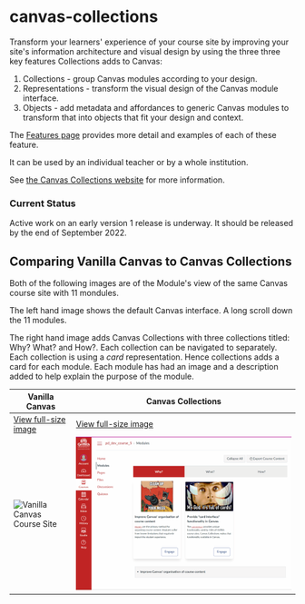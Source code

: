 # canvas-collections

Transform your learners' experience of your course site by improving your site's information architecture and visual design by using the three three key features Collections adds to Canvas:

1. Collections - group Canvas modules according to your design.
2. Representations - transform the visual design of the Canvas module interface.
3. Objects - add metadata and affordances to generic Canvas modules to transform that into objects that fit your design and context.

The [Features page](https://djplaner.github.io/canvas-collections/features/) provides more detail and examples of each of these feature. 

It can be used by an individual teacher or by a whole institution.

See [the Canvas Collections website](https://djplaner.github.io/canvas-collections/) for more information.

### Current Status

Active work on an early version 1 release is underway. It should be released by the end of September 2022.

## Comparing Vanilla Canvas to Canvas Collections

Both of the following images are of the Module's view of the same Canvas course site with 11 mondules.

The left hand image shows the default Canvas interface. A long scroll down the 11 modules.

The right hand image adds Canvas Collections with three collections titled: Why? What? and How?. Each collection can be navigated to separately. Each collection is using a _card_ representation. Hence collections adds a card for each module. Each module has had an image and a description added to help explain the purpose of the module.

| Vanilla Canvas | Canvas Collections |
| -------------- | ------------------ |
| [View full-size image](docs/assets/vanillaModules.gif) | [View full-size image](docs/assets/withCanvasCollections.gif) |
| ![Vanilla Canvas Course Site](docs/assets/vanillaModules.gif) | ![Same site with Canvas Collections](docs/assets/withCanvasCollections.gif) |
